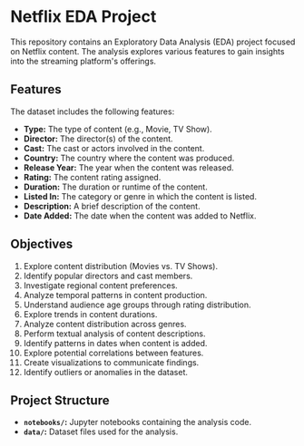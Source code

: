 # Netflix EDA Project

This repository contains an Exploratory Data Analysis (EDA) project focused on Netflix content. The analysis explores various features to gain insights into the streaming platform's offerings.

## Features

The dataset includes the following features:

- **Type:** The type of content (e.g., Movie, TV Show).
- **Director:** The director(s) of the content.
- **Cast:** The cast or actors involved in the content.
- **Country:** The country where the content was produced.
- **Release Year:** The year when the content was released.
- **Rating:** The content rating assigned.
- **Duration:** The duration or runtime of the content.
- **Listed In:** The category or genre in which the content is listed.
- **Description:** A brief description of the content.
- **Date Added:** The date when the content was added to Netflix.

## Objectives

1. Explore content distribution (Movies vs. TV Shows).
2. Identify popular directors and cast members.
3. Investigate regional content preferences.
4. Analyze temporal patterns in content production.
5. Understand audience age groups through rating distribution.
6. Explore trends in content durations.
7. Analyze content distribution across genres.
8. Perform textual analysis of content descriptions.
9. Identify patterns in dates when content is added.
10. Explore potential correlations between features.
11. Create visualizations to communicate findings.
12. Identify outliers or anomalies in the dataset.

## Project Structure

- **`notebooks/`:** Jupyter notebooks containing the analysis code.
- **`data/`:** Dataset files used for the analysis.


